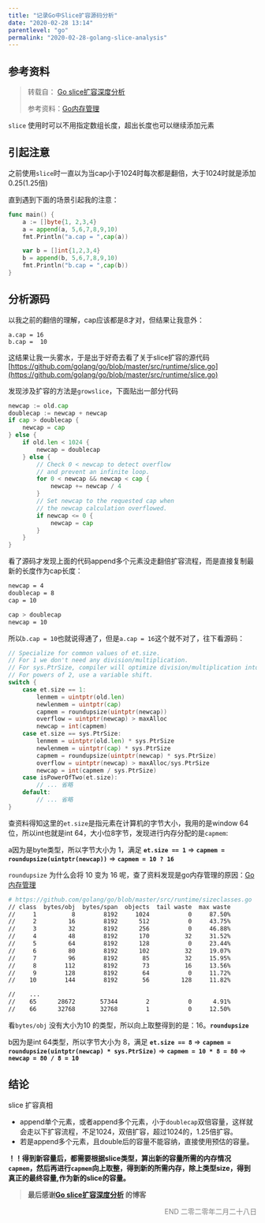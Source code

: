 ```yaml
---
title: "记录Go中Slice扩容源码分析"
date: "2020-02-28 13:14"
parentlevel: "go"
permalink: "2020-02-28-golang-slice-analysis"
---
```


## 参考资料

> 转载自： [Go slice扩容深度分析](https://juejin.im/post/5ca4239ef265da30807fea48)
>
> 参考资料：[Go内存管理](https://studygolang.com/articles/15786)

`slice` 使用时可以不用指定数组长度，超出长度也可以继续添加元素

## 引起注意

之前使用`slice`时一直以为当cap小于1024时每次都是翻倍，大于1024时就是添加 0.25(1.25倍)

直到遇到下面的场景引起我的注意：

```go
func main() {
    a := []byte{1, 2,3,4}
    a = append(a, 5,6,7,8,9,10)
    fmt.Println("a.cap = ",cap(a))

    var b = []int{1,2,3,4}
    b = append(b, 5,6,7,8,9,10)
    fmt.Println("b.cap = ",cap(b))
}
```

## 分析源码

以我之前的翻倍的理解，cap应该都是8才对，但结果让我意外：

```
a.cap = 16
b.cap =  10
```

这结果让我一头雾水，于是出于好奇去看了关于slice扩容的源代码[https://github.com/golang/go/blob/master/src/runtime/slice.go](https://github.com/golang/go/blob/master/src/runtime/slice.go)

发现涉及扩容的方法是`growslice`，下面贴出一部分代码

```go
newcap := old.cap
doublecap := newcap + newcap
if cap > doublecap {
    newcap = cap
} else {
    if old.len < 1024 {
        newcap = doublecap
    } else {
        // Check 0 < newcap to detect overflow
        // and prevent an infinite loop.
        for 0 < newcap && newcap < cap {
            newcap += newcap / 4
        }
        // Set newcap to the requested cap when
        // the newcap calculation overflowed.
        if newcap <= 0 {
            newcap = cap
        }
    }
}
```

看了源码才发现上面的代码append多个元素没走翻倍扩容流程，而是直接复制最新的长度作为cap长度：

```bash
newcap = 4
doublecap = 8
cap = 10

cap > doublecap
newcap = 10
```

所以`b.cap = 10`也就说得通了，但是`a.cap = 16`这个就不对了，往下看源码：

```go
// Specialize for common values of et.size.
// For 1 we don't need any division/multiplication.
// For sys.PtrSize, compiler will optimize division/multiplication into a shift by a constant.
// For powers of 2, use a variable shift.
switch {
    case et.size == 1:
		lenmem = uintptr(old.len)
		newlenmem = uintptr(cap)
		capmem = roundupsize(uintptr(newcap))
		overflow = uintptr(newcap) > maxAlloc
		newcap = int(capmem)
	case et.size == sys.PtrSize:
		lenmem = uintptr(old.len) * sys.PtrSize
		newlenmem = uintptr(cap) * sys.PtrSize
		capmem = roundupsize(uintptr(newcap) * sys.PtrSize)
		overflow = uintptr(newcap) > maxAlloc/sys.PtrSize
		newcap = int(capmem / sys.PtrSize)
	case isPowerOfTwo(et.size):
		// ... 省略
	default:
		// ... 省略
}
```

查资料得知这里的`et.size`是指元素在计算机的字节大小，我用的是window 64位，所以int也就是int 64，大小位8字节，发现进行内存分配的是`capmem`:

a因为是byte类型，所以字节大小为 1，满足 **`et.size == 1`**   =>  **`capmem = roundupsize(uintptr(newcap))`**  =>  **`capmem = 10 ? 16`**

`roundupsize` 为什么会将 10 变为 16 呢，查了资料发现是go内存管理的原因：[Go内存管理](https://studygolang.com/articles/15786) 

```bash
# https://github.com/golang/go/blob/master/src/runtime/sizeclasses.go
// class  bytes/obj  bytes/span  objects  tail waste  max waste
//     1          8        8192     1024           0     87.50%
//     2         16        8192      512           0     43.75%
//     3         32        8192      256           0     46.88%
//     4         48        8192      170          32     31.52%
//     5         64        8192      128           0     23.44%
//     6         80        8192      102          32     19.07%
//     7         96        8192       85          32     15.95%
//     8        112        8192       73          16     13.56%
//     9        128        8192       64           0     11.72%
//    10        144        8192       56         128     11.82%

//    ...
//    65      28672       57344        2           0      4.91%
//    66      32768       32768        1           0     12.50%
```

看`bytes/obj` 没有大小为10 的类型，所以向上取整得到的是：16。**`roundupsize`**

b因为是int 64类型，所以字节大小为 8，满足 **`et.size == 8`**  =>  **`capmem = roundupsize(uintptr(newcap) * sys.PtrSize)`**  =>  **`capmem = 10 * 8 = 80`**  =>  **`newcap = 80 / 8 = 10`**

## 结论

slice 扩容真相

- append单个元素，或者append多个元素，小于`doublecap`双倍容量，这样就会走以下扩容流程，不足1024，双倍扩容，超过1024的，1.25倍扩容。
- 若是append多个元素，且double后的容量不能容纳，直接使用预估的容量。

**！！得到新容量后，都需要根据slice类型，算出新的容量所需的内存情况`capmem`，然后再进行`capmem`向上取整，得到新的所需内存，除上类型size，得到真正的最终容量,作为新的slice的容量。**

> **最后感谢[Go slice扩容深度分析](https://juejin.im/post/5ca4239ef265da30807fea48) 的博客**



<p align="right" style="color: gray">END	二零二零年二月二十八日</p>